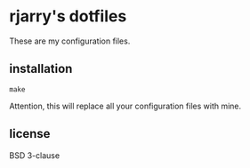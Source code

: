 # rjarry's dotfiles

These are my configuration files.

## installation

```
make
```

Attention, this will replace all your configuration files with mine.

## license

BSD 3-clause
